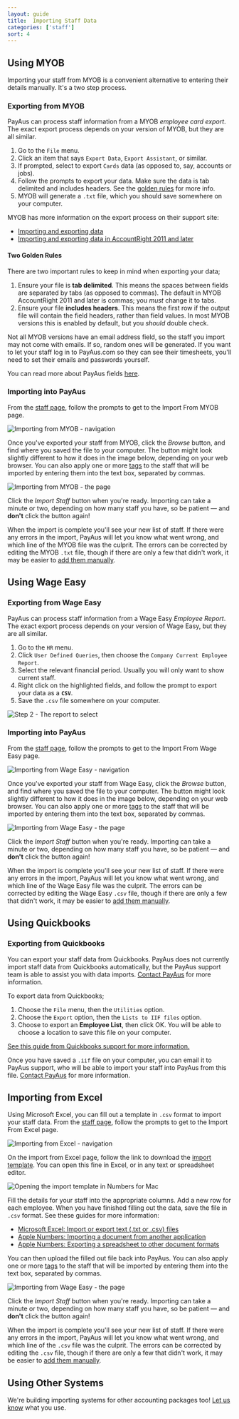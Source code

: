 ```yaml
---
layout: guide
title:  Importing Staff Data
categories: ['staff']
sort: 4
---
```


## Using MYOB

Importing your staff from MYOB is a convenient alternative to entering their details manually. It's a two step process.

### Exporting from MYOB

PayAus can process staff information from a MYOB *employee card export*. The exact export process depends on your version of MYOB, but they are all similar.

1. Go to the `File` menu.
2. Click an item that says `Export Data`, `Export Assistant`, or similar.
3. If prompted, select to export `Cards` data (as opposed to, say, accounts or jobs).
4. Follow the prompts to export your data. Make sure the data is tab delimited and includes headers. See the [golden rules](#two_golden_rules) for more info.
5. MYOB will generate a `.txt` file, which you should save somewhere on your computer.

MYOB has more information on the export process on their support site:

* [Importing and exporting data](http://myobaustralia.custhelp.com/app/answers/detail/a_id/9072#export_data)
* [Importing and exporting data in AccountRight 2011 and later](http://myobaustralia.custhelp.com/app/answers/detail/a_id/33521)

#### Two Golden Rules

There are two important rules to keep in mind when exporting your data;

1. Ensure your file is **tab delimited**. This means the spaces between fields are separated by tabs (as opposed to commas). The default in MYOB AccountRight 2011 and later is commas; you *must* change it to tabs.
2. Ensure your file **includes headers**. This means the first row if the output file will contain the field headers, rather than field values. In most MYOB versions this is enabled by default, but you *should* double check.

<div class="alert alert-block">
	<i class="icon-thumbs-down"> </i>
	<p>Not all MYOB versions have an email address field, so the staff you import may not come with emails. If so, random ones will be generated. If you want to let your staff log in to PayAus.com so they can see their timesheets, you'll need to set their emails and passwords yourself.</p>
	<i class="icon-hand-right"> </i>
	<p>You can read more about PayAus fields  <a href="../team/#fields_available">here</a>.</p>
</div>

### Importing into PayAus

From the [staff page](../team/), follow the prompts to get to the Import From MYOB page.

![Importing from MYOB - navigation](/img/users/myob_navigation.png)

Once you've exported your staff from MYOB, click the *Browse* button, and find where you saved the file to your computer. The button might look slightly different to how it does in the image below, depending on your web browser. You can also apply one or more [tags](../team/#fields_available) to the staff that will be imported by entering them into the text box, separated by commas.

![Importing from MYOB - the page](/img/users/user_import_form.png)

Click the *Import Staff* button when you're ready. Importing can take a minute or two, depending on how many staff you have, so be patient &mdash; and **don't** click the button again!

When the import is complete you'll see your new list of staff. If there were any errors in the import, PayAus will let you know what went wrong, and which line of the MYOB file was the culprit. The errors can be corrected by editing the MYOB `.txt` file, though if there are only a few that didn't work, it may be easier to [add them manually](../team/#adding_new_team_members).

## Using Wage Easy

### Exporting from Wage Easy

PayAus can process staff information from a Wage Easy *Employee Report*. The exact export process depends on your version of Wage Easy, but they are all similar.

1. Go to the `HR` menu.
2. Click `User Defined Queries`, then choose the `Company Current Employee Report`.
3. Select the relevant financial period. Usually you will only want to show current staff.
4. Right click on the highlighted fields, and follow the prompt to export your data as a **`CSV`**.
5. Save the `.csv` file somewhere on your computer.

![Step 2 - The report to select](/img/users/wageeasy_export.png)

### Importing into PayAus

From the [staff page](../team/), follow the prompts to get to the Import From Wage Easy page.

![Importing from Wage Easy - navigation](/img/users/myob_navigation.png)

Once you've exported your staff from Wage Easy, click the *Browse* button, and find where you saved the file to your computer. The button might look slightly different to how it does in the image below, depending on your web browser. You can also apply one or more [tags](../team/#fields_available) to the staff that will be imported by entering them into the text box, separated by commas.

![Importing from Wage Easy - the page](/img/users/user_import_form.png)

Click the *Import Staff* button when you're ready. Importing can take a minute or two, depending on how many staff you have, so be patient &mdash; and **don't** click the button again!

When the import is complete you'll see your new list of staff. If there were any errors in the import, PayAus will let you know what went wrong, and which line of the Wage Easy file was the culprit. The errors can be corrected by editing the Wage Easy `.csv` file, though if there are only a few that didn't work, it may be easier to [add them manually](../team/#adding_new_team_members).

## Using Quickbooks

### Exporting from Quickbooks

You can export your staff data from Quickbooks. PayAus does not currently import staff data from Quickbooks automatically, but the PayAus support team is able to assist you with data imports. [Contact PayAus](http://www.payaus.com/about/us?from=help) for more information.

To export data from Quickbooks;

1. Choose the `File` menu, then the `Utilities` option.
2. Choose the `Export` option, then the `Lists to IIF files` option.
3. Choose to export an **Employee List**, then click OK. You will be able to choose a location to save this file on your computer.

[See this guide from Quickbooks support for more information.](http://payroll.intuit.com/support/kb/1000915.html)

Once you have saved a `.iif` file on your computer, you can email it to PayAus support, who will be able to import your staff into PayAus from this file. [Contact PayAus](http://www.payaus.com/about/us?from=help) for more information.

## Importing from Excel

Using Microsoft Excel, you can fill out a template in `.csv` format to import your staff data. From the [staff page](../team/), follow the prompts to get to the Import From Excel page.

![Importing from Excel - navigation](/img/users/myob_navigation.png)

On the import from Excel page, follow the link to download the [import template](http://www.payaus.com/docs/import_template.csv). You can open this fine in Excel, or in any text or spreadsheet editor.

![Opening the import template in Numbers for Mac](/img/users/import_template_numbers.png)

Fill the details for your staff into the appropriate columns. Add a new row for each employee. When you have finished filling out the data, save the file in `.csv` format. See these guides for more information:

* [Microsoft Excel: Import or export text (.txt or .csv) files](http://office.microsoft.com/en-au/excel-help/import-or-export-text-txt-or-csv-files-HP010099725.aspx)
* [Apple Numbers: Importing a document from another application](http://support.apple.com/kb/ht3779)
* [Apple Numbers: Exporting a spreadsheet to other document formats](http://support.apple.com/kb/ht3719)

You can then upload the filled out file back into PayAus. You can also apply one or more [tags](../team/#fields_available) to the staff that will be imported by entering them into the text box, separated by commas.

![Importing from Wage Easy - the page](/img/users/user_import_form.png)

Click the *Import Staff* button when you're ready. Importing can take a minute or two, depending on how many staff you have, so be patient &mdash; and **don't** click the button again!

When the import is complete you'll see your new list of staff. If there were any errors in the import, PayAus will let you know what went wrong, and which line of the `.csv` file was the culprit. The errors can be corrected by editing the `.csv` file, though if there are only a few that didn't work, it may be easier to [add them manually](../team/#adding_new_team_members).

## Using Other Systems

<div class="alert alert-block">
	<i class="icon-wrench"> </i>
	<p>
		We're building importing systems for other accounting packages too! <a href="http://www.payaus.com/contact?from=help-importing-staff">Let us know</a> what you use.
	</p>
</div>